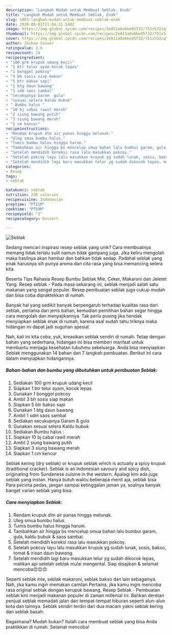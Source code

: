 ```yaml
---
description: "Langkah Mudah untuk Membuat Seblak, Enak"
title: "Langkah Mudah untuk Membuat Seblak, Enak"
slug: 1803-langkah-mudah-untuk-membuat-seblak-enak
date: 2020-08-01T21:04:21.590Z
image: https://img-global.cpcdn.com/recipes/2e011a0a6be85f32/751x532cq70/seblak-foto-resep-utama.jpg
thumbnail: https://img-global.cpcdn.com/recipes/2e011a0a6be85f32/751x532cq70/seblak-foto-resep-utama.jpg
cover: https://img-global.cpcdn.com/recipes/2e011a0a6be85f32/751x532cq70/seblak-foto-resep-utama.jpg
author: Joshua Conner
ratingvalue: 3.6
reviewcount: 14
recipeingredient:
- "100 grm krupuk udang kecil"
- "1 btr telur ayam kocok lepas"
- "1 bonggol pokcoy"
- "3 bh sosis siap makan"
- "5 btr bakso sapi"
- "1 btg daun bawang"
- "1 sdm saos sambal"
- "secukupnya Garam  gula"
- "sesuai selera Kaldu bubuk"
- " Bumbu halus "
- "10 bj cabai rawit merah"
- "2 siung bawang putih"
- "3 siung bawang merah"
- "1 cm kencur"
recipeinstructions:
- "Rendam krupuk dlm air panas hingga melunak."
- "Uleg smua bumbu halus."
- "Tumis bumbu halus hingga harum."
- "Tambahkan air hingga bs mencelup smua bahan lalu bumbui garam, gula, kaldu bubuk &amp; saos sambal."
- "Setelah mendidih koreksi rasa lalu masukkan pokcoy."
- "Setelah pokcoy layu lalu masukkan krupuk yg sudah lunak, sosis, bakso, tomat &amp; irisan daun bawang."
- "Setelah mendidih lagi baru masukkan telur yg sudah dikocok lepas, matikan api setelah seblak mulai mengental. Siap disajikan &amp; selamat mencoba😊😊😊"
categories:
- Resep
tags:
- seblak

katakunci: seblak 
nutrition: 236 calories
recipecuisine: Indonesian
preptime: "PT21M"
cooktime: "PT59M"
recipeyield: "1"
recipecategory: Dessert

---
```



![Seblak](https://img-global.cpcdn.com/recipes/2e011a0a6be85f32/751x532cq70/seblak-foto-resep-utama.jpg)

Sedang mencari inspirasi resep seblak yang unik? Cara membuatnya memang tidak terlalu sulit namun tidak gampang juga. Jika keliru mengolah maka hasilnya akan hambar dan bahkan tidak sedap. Padahal seblak yang enak harusnya sih punya aroma dan cita rasa yang bisa memancing selera kita.

Beserta Tips Rahasia Resep Bumbu Seblak Mie, Ceker, Makaroni dan Jeletet Yang. Resep seblak - Pada masa sekarang ini, seblak menjadi salah satu makanan yang sangat populer. Resep pembuatan seblak juga cukup mudah dan bisa coba dipraktekkan di rumah.

Banyak hal yang sedikit banyak berpengaruh terhadap kualitas rasa dari seblak, pertama dari jenis bahan, kemudian pemilihan bahan segar hingga cara mengolah dan menyajikannya. Tak perlu pusing jika hendak menyiapkan seblak enak di rumah, karena asal sudah tahu triknya maka hidangan ini dapat jadi suguhan spesial.


Nah, kali ini kita coba, yuk, kreasikan seblak sendiri di rumah. Tetap dengan bahan yang sederhana, hidangan ini bisa memberi manfaat untuk membantu menjaga kesehatan tubuhmu sekeluarga. Anda bisa menyiapkan Seblak menggunakan 14 bahan dan 7 langkah pembuatan. Berikut ini cara dalam menyiapkan hidangannya.

<!--inarticleads1-->

##### Bahan-bahan dan bumbu yang dibutuhkan untuk pembuatan Seblak:

1. Sediakan 100 grm krupuk udang kecil
1. Siapkan 1 btr telur ayam, kocok lepas
1. Gunakan 1 bonggol pokcoy
1. Ambil 3 bh sosis siap makan
1. Siapkan 5 btr bakso sapi
1. Gunakan 1 btg daun bawang
1. Ambil 1 sdm saos sambal
1. Sediakan secukupnya Garam &amp; gula
1. Gunakan sesuai selera Kaldu bubuk
1. Sediakan  Bumbu halus :
1. Siapkan 10 bj cabai rawit merah
1. Ambil 2 siung bawang putih
1. Siapkan 3 siung bawang merah
1. Siapkan 1 cm kencur


Seblak kering (dry seblak) or krupuk seblak which is actually a spicy krupuk (traditional cracker). Seblak is an Indonesian savoury and spicy dish, originating from Sundanese cuisine in the western. Apalagi kini ada juga seblak yang instan. Hanya butuh waktu beberapa menit aja, seblak bisa Para pecinta pedas, jangan sampai ketinggalan jaman ya, soalnya banyak banget varian seblak yang bisa. 

<!--inarticleads2-->

##### Cara menyiapkan Seblak:

1. Rendam krupuk dlm air panas hingga melunak.
1. Uleg smua bumbu halus.
1. Tumis bumbu halus hingga harum.
1. Tambahkan air hingga bs mencelup smua bahan lalu bumbui garam, gula, kaldu bubuk &amp; saos sambal.
1. Setelah mendidih koreksi rasa lalu masukkan pokcoy.
1. Setelah pokcoy layu lalu masukkan krupuk yg sudah lunak, sosis, bakso, tomat &amp; irisan daun bawang.
1. Setelah mendidih lagi baru masukkan telur yg sudah dikocok lepas, matikan api setelah seblak mulai mengental. Siap disajikan &amp; selamat mencoba😊😊😊


Seperti seblak mie, seblak makaroni, seblak bakso dan lain sebagainya. Nah, jika kamu ingin memakan camilan Pertama, jika kamu ingin mencoba rasa original seblak dengan kerupuk bawang. Resep Seblak - Pembuatan seblak kini menjadi makanan populer di zaman millenial ini. Bahkan deretan penjual seblak memadati jalan dan tempat-tempat hiburan seperti alun-alun kota dan lainnya. Seblak sendiri terdiri dari dua macam yakni seblak kering dan seblak basah. 

Bagaimana? Mudah bukan? Itulah cara membuat seblak yang bisa Anda praktikkan di rumah. Selamat mencoba!
